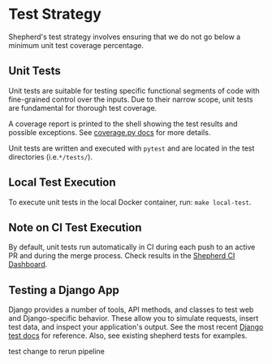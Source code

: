 # Test Strategy

Shepherd's test strategy involves ensuring that we do not go below a minimum unit test coverage percentage.

## Unit Tests

Unit tests are suitable for testing specific functional segments of code with fine-grained control over the inputs.
Due to their narrow scope, unit tests are fundamental for thorough test coverage.

A coverage report is printed to the shell showing the test results and possible exceptions. See [coverage.py docs](coverage-docs) for more details.

Unit tests are written and executed with `pytest` and are located in the test directories (i.e.`*/tests/`).

## Local Test Execution

To execute unit tests in the local Docker container, run: `make local-test`.

## Note on CI Test Execution

By default, unit tests run automatically in CI during each push to an active PR and during the merge process.
Check results in the [Shepherd CI Dashboard][shepherd-ci-dashboard].

## Testing a Django App

Django provides a number of tools, API methods, and classes to test web and Django-specific behavior.
These allow you to simulate requests, insert test data, and inspect your application's output.
See the most recent [Django test docs][django-test-docs] for reference. Also, see existing shepherd tests for examples.

[django-test-docs]: https://docs.djangoproject.com/en/4.2/topics/testing/tools/
[coverage-docs]: https://coverage.readthedocs.io/en/latest/
[shepherd-ci-dashboard]: https://app.circleci.com/pipelines/github/mozilla-services/consvc-shepherd

test change to rerun pipeline
